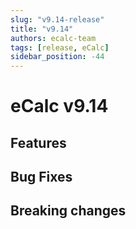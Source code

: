 ```yaml
---
slug: "v9.14-release"
title: "v9.14"
authors: ecalc-team
tags: [release, eCalc]
sidebar_position: -44
---
```


# eCalc v9.14

## Features

## Bug Fixes

## Breaking changes